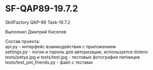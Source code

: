 # SF-QAP89-19.7.2

SkillFactory QAP-89 Task-19.7.2

Выполнил Дмитрий Киселев

Состав проекта: \
api.py - интерфейс взаимодействия с приложением \
settings.py - логин и пароль для авторизации, используется dotenv \
tests/petya.jpg и tests/test.jpg - тестовые фотографии питомцев \
tests/test_pet_friends.py - файл с тестами